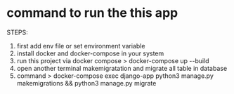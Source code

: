 # command to run the this app
STEPS:
  1. first add env file or set environment variable
  2. install docker and docker-compose in your system
  3. run this project via docker compose > docker-compose up --build
  4. open another terminal makemigratation and migrate all table in database
  5. command >  docker-compose exec django-app python3 manage.py makemigrations && python3 manage.py migrate

      
